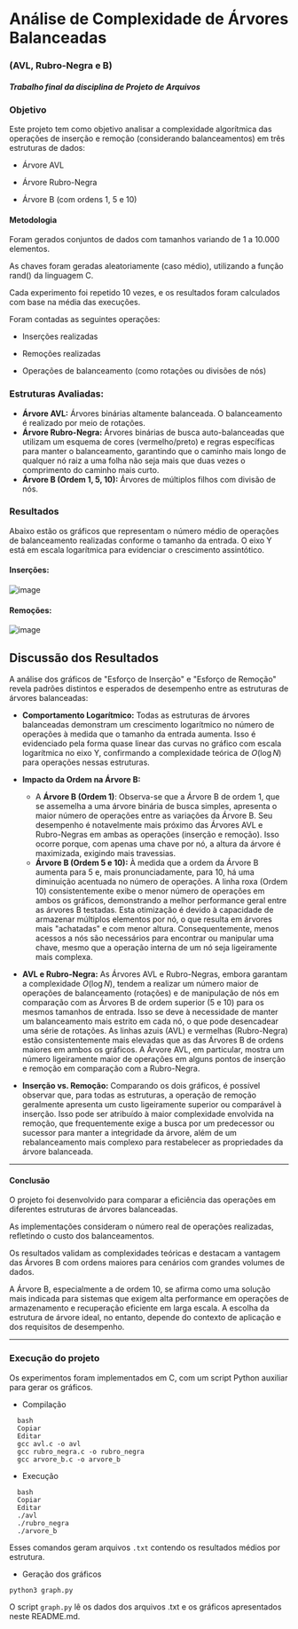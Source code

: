 # Análise de Complexidade de Árvores Balanceadas 
### (AVL, Rubro-Negra e B)
#### _Trabalho final da disciplina de Projeto de Arquivos_
### Objetivo
Este projeto tem como objetivo analisar a complexidade algorítmica das operações de inserção e remoção (considerando balanceamentos) em três estruturas de dados:

* Árvore AVL

* Árvore Rubro-Negra

* Árvore B (com ordens 1, 5 e 10)

#### Metodologia
Foram gerados conjuntos de dados com tamanhos variando de 1 a 10.000 elementos.

As chaves foram geradas aleatoriamente (caso médio), utilizando a função rand() da linguagem C.

Cada experimento foi repetido 10 vezes, e os resultados foram calculados com base na média das execuções.

Foram contadas as seguintes operações:

* Inserções realizadas

* Remoções realizadas

* Operações de balanceamento (como rotações ou divisões de nós)

### Estruturas Avaliadas:
* **Árvore AVL:** Árvores binárias altamente balanceada. O balanceamento é realizado por meio de rotações.
* **Árvore Rubro-Negra:** Árvores binárias de busca auto-balanceadas que utilizam um esquema de cores (vermelho/preto) e regras específicas para manter o balanceamento, garantindo que o caminho mais longo de qualquer nó raiz a uma folha não seja mais que duas vezes o comprimento do caminho mais curto.
* **Árvore B (Ordem 1, 5, 10):** Árvores de múltiplos filhos com divisão de nós.

### Resultados
Abaixo estão os gráficos que representam o número médio de operações de balanceamento realizadas conforme o tamanho da entrada. O eixo Y está em escala logarítmica para evidenciar o crescimento assintótico.
#### Inserções: 
![image](https://github.com/user-attachments/assets/bb518761-9d64-4fb8-a638-5a584f654d17)



#### Remoções:
![image](https://github.com/user-attachments/assets/179de2cd-74ca-4835-a847-081dcdaa5362)




## Discussão dos Resultados
A análise dos gráficos de "Esforço de Inserção" e "Esforço de Remoção" revela padrões distintos e esperados de desempenho entre as estruturas de árvores balanceadas:

* **Comportamento Logarítmico:** Todas as estruturas de árvores balanceadas demonstram um crescimento logarítmico no número de operações à medida que o tamanho da entrada aumenta. Isso é evidenciado pela forma quase linear das curvas no gráfico com escala logarítmica no eixo Y, confirmando a complexidade teórica de $O(\log N)$ para operações nessas estruturas.

* **Impacto da Ordem na Árvore B:**
    * A **Árvore B (Ordem 1)**: Observa-se que a Árvore B de ordem 1, que se assemelha a uma árvore binária de busca simples, apresenta o maior número de operações entre as variações da Árvore B. Seu desempenho é notavelmente mais próximo das Árvores AVL e Rubro-Negras em ambas as operações (inserção e remoção). Isso ocorre porque, com apenas uma chave por nó, a altura da árvore é maximizada, exigindo mais travessias.
    * **Árvore B (Ordem 5 e 10):** À medida que a ordem da Árvore B aumenta para 5 e, mais pronunciadamente, para 10, há uma diminuição acentuada no número de operações. A linha roxa (Ordem 10) consistentemente exibe o menor número de operações em ambos os gráficos, demonstrando a melhor performance geral entre as árvores B testadas. Esta otimização é devido à capacidade de armazenar múltiplos elementos por nó, o que resulta em árvores mais "achatadas" e com menor altura. Consequentemente, menos acessos a nós são necessários para encontrar ou manipular uma chave, mesmo que a operação interna de um nó seja ligeiramente mais complexa.

* **AVL e Rubro-Negra:**
    As Árvores AVL e Rubro-Negras, embora garantam a complexidade $O(\log N)$, tendem a realizar um número maior de operações de balanceamento (rotações) e de manipulação de nós em comparação com as Árvores B de ordem superior (5 e 10) para os mesmos tamanhos de entrada. Isso se deve à necessidade de manter um balanceamento mais estrito em cada nó, o que pode desencadear uma série de rotações. As linhas azuis (AVL) e vermelhas (Rubro-Negra) estão consistentemente mais elevadas que as das Árvores B de ordens maiores em ambos os gráficos. A Árvore AVL, em particular, mostra um número ligeiramente maior de operações em alguns pontos de inserção e remoção em comparação com a Rubro-Negra.

* **Inserção vs. Remoção:**
    Comparando os dois gráficos, é possível observar que, para todas as estruturas, a operação de remoção geralmente apresenta um custo ligeiramente superior ou comparável à inserção. Isso pode ser atribuído à maior complexidade envolvida na remoção, que frequentemente exige a busca por um predecessor ou sucessor para manter a integridade da árvore, além de um rebalanceamento mais complexo para restabelecer as propriedades da árvore balanceada.

---

#### Conclusão
O projeto foi desenvolvido para comparar a eficiência das operações em diferentes estruturas de árvores balanceadas.

As implementações consideram o número real de operações realizadas, refletindo o custo dos balanceamentos.

Os resultados validam as complexidades teóricas e destacam a vantagem das Árvores B com ordens maiores para cenários com grandes volumes de dados. 

A Árvore B, especialmente a de ordem 10, se afirma como uma solução mais indicada para sistemas que exigem alta performance em operações de armazenamento e recuperação eficiente em larga escala. A escolha da estrutura de árvore ideal, no entanto, depende do contexto de aplicação e dos requisitos de desempenho.

---

### Execução do projeto
Os experimentos foram implementados em C, com um script Python auxiliar para gerar os gráficos.

* Compilação
```
  bash
  Copiar
  Editar
  gcc avl.c -o avl
  gcc rubro_negra.c -o rubro_negra
  gcc arvore_b.c -o arvore_b
```

* Execução
``` 
  bash
  Copiar
  Editar
  ./avl
  ./rubro_negra
  ./arvore_b
``` 
Esses comandos geram arquivos `.txt` contendo os resultados médios por estrutura.

* Geração dos gráficos
```
python3 graph.py
```
O script `graph.py` lê os dados dos arquivos .txt e os gráficos apresentados neste README.md.
